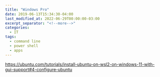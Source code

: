 ```yaml
---
title: "Windows Pro"
date: 2019-06-13T15:34:30-04:00
last_modified_at: 2022-06-29T00:00:00-03:00
excerpt_separator: "<!--more-->"
categories:
  - IT
tags:
  - command line
  - power shell
  - apps
---
```


https://ubuntu.com/tutorials/install-ubuntu-on-wsl2-on-windows-11-with-gui-support#4-configure-ubuntu
